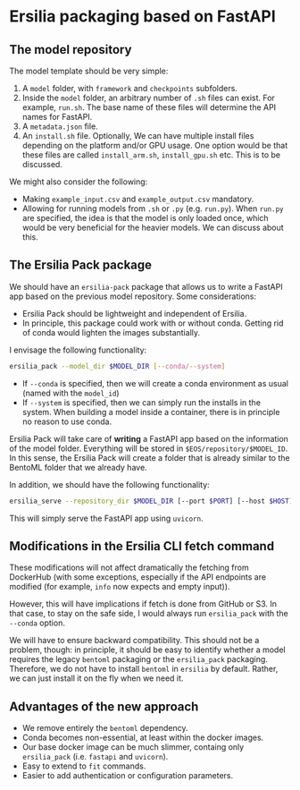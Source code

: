 # Ersilia packaging based on FastAPI

## The model repository

The model template should be very simple:
1. A `model` folder, with `framework` and `checkpoints` subfolders.
1. Inside the `model` folder, an arbitrary number of `.sh` files can exist. For example, `run.sh`. The base name of these files will determine the API names for FastAPI.
1. A `metadata.json` file.
1. An `install.sh` file. Optionally, We can have multiple install files depending on the platform and/or GPU usage. One option would be that these files are called `install_arm.sh`, `install_gpu.sh` etc. This is to be discussed.

We might also consider the following:
- Making `example_input.csv` and `example_output.csv` mandatory.
- Allowing for running models from `.sh` or `.py` (e.g. `run.py`). When `run.py` are specified, the idea is that the model is only loaded once, which would be very beneficial for the heavier models. We can discuss about this.

## The Ersilia Pack package

We should have an `ersilia-pack` package that allows us to write a FastAPI app based on the previous model repository. Some considerations:
- Ersilia Pack should be lightweight and independent of Ersilia.
- In principle, this package could work with or without conda. Getting rid of conda would lighten the images substantially.

I envisage the following functionality:
```bash
ersilia_pack --model_dir $MODEL_DIR [--conda/--system]
```
- If `--conda` is specified, then we will create a conda environment as usual (named with the `model_id`)
- If `--system` is specified, then we can simply run the installs in the system. When building a model inside a container, there is in principle no reason to use conda.

Ersilia Pack will take care of **writing** a FastAPI app based on the information of the model folder. Everything will be stored in `$EOS/repository/$MODEL_ID`. In this sense, the Ersilia Pack will create a folder that is already similar to the BentoML folder that we already have.

In addition, we should have the following functionality:
```bash
ersilia_serve --repository_dir $MODEL_DIR [--port $PORT] [--host $HOST]
```

This will simply serve the FastAPI app using `uvicorn`.

## Modifications in the Ersilia CLI fetch command

These modifications will not affect dramatically the fetching from DockerHub (with some exceptions, especially if the API endpoints are modified (for example, `info` now expects and empty input)).

However, this will have implications if fetch is done from GitHub or S3. In that case, to stay on the safe side, I would always run `ersilia_pack` with the `--conda` option.

We will have to ensure backward compatibility. This should not be a problem, though: in principle, it should be easy to identify whether a model requires the legacy `bentoml` packaging or the `ersilia_pack` packaging. Therefore, we do not have to install `bentoml` in `ersilia` by default. Rather, we can just install it on the fly when we need it.

## Advantages of the new approach

- We remove entirely the `bentoml` dependency.
- Conda becomes non-essential, at least within the docker images.
- Our base docker image can be much slimmer, containg only `ersilia_pack` (i.e. `fastapi` and `uvicorn`).
- Easy to extend to `fit` commands.
- Easier to add authentication or configuration parameters.
